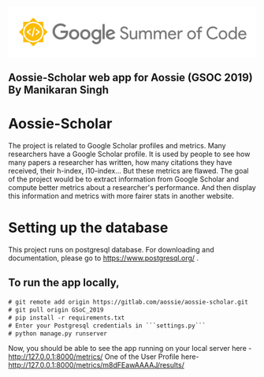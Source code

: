 # <img src="https://raw.githubusercontent.com/ayushsnha/hellow-world/master/68747470733a2f2f6d75736573636f72652e6f72672f73697465732f6d75736573636f72652e6f72672f66696c65732f4361707475726525323064253237652543432538316372616e253230323031362d30332d303125323030392e34382e31315f302e706e.png" align="center"/>

## Aossie-Scholar web app for Aossie (GSOC 2019) By Manikaran Singh

# Aossie-Scholar

The project is related to Google Scholar profiles and metrics. Many researchers have a Google Scholar profile. 
It is used by people to see how many papers a researcher has written, how many citations they have received, their h-index, i10-index... 
But these metrics are flawed. The goal of the project would be to extract information from Google Scholar and compute better metrics about a researcher's performance.
And then display this information and metrics with more fairer stats in another website.

# Setting up the database

This project runs on postgresql database. For downloading and documentation, please go to https://www.postgresql.org/ .

## To run the app locally,
    # git remote add origin https://gitlab.com/aossie/aossie-scholar.git
    # git pull origin GSoC_2019
    # pip install -r requirements.txt
    # Enter your Postgresql credentials in ```settings.py```
    # python manage.py runserver
    
   Now, you should be able to see the app running on your local server here -http://127.0.0.1:8000/metrics/
   One of the User Profile here- http://127.0.0.1:8000/metrics/m8dFEawAAAAJ/results/
